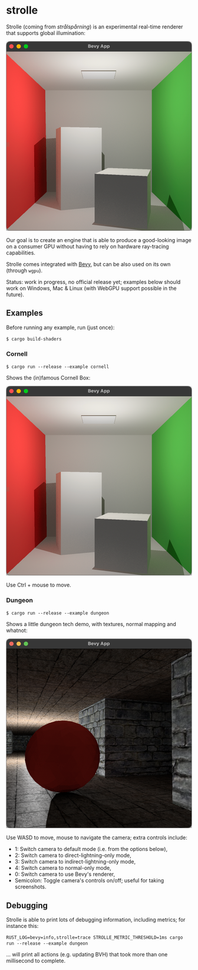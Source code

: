 # strolle

Strolle (coming from _strålspårning_) is an experimental real-time renderer that
supports global illumination:

<p align="center">
  <img width="512" height="512" src="_readme/cornell.png">
</p>

Our goal is to create an engine that is able to produce a good-looking image on
a consumer GPU without having to rely on hardware ray-tracing capabilities.

Strolle comes integrated with [Bevy](https://bevyengine.org/), but can be also
used on its own (through `wgpu`).

Status: work in progress, no official release yet; examples below should work on
Windows, Mac & Linux (with WebGPU support possible in the future).

## Examples

Before running any example, run (just once):

``` shell
$ cargo build-shaders
```

### Cornell

``` shell
$ cargo run --release --example cornell
```

Shows the (in)famous Cornell Box:

<p align="center">
  <img width="512" height="512" src="_readme/cornell.png">
</p>

Use Ctrl + mouse to move.

### Dungeon

``` shell
$ cargo run --release --example dungeon
```

Shows a little dungeon tech demo, with textures, normal mapping and whatnot:

<p align="center">
  <img width="512" height="512" src="_readme/dungeon.png">
</p>

Use WASD to move, mouse to navigate the camera; extra controls include:

- 1: Switch camera to default mode (i.e. from the options below),
- 2: Switch camera to direct-lightning-only mode,
- 3: Switch camera to indirect-lightning-only mode,
- 4: Switch camera to normal-only mode,
- 0: Switch camera to use Bevy's renderer,
- Semicolon: Toggle camera's controls on/off; useful for taking screenshots.

## Debugging

Strolle is able to print lots of debugging information, including metrics; for
instance this:

``` shell
RUST_LOG=bevy=info,strolle=trace STROLLE_METRIC_THRESHOLD=1ms cargo run --release --example dungeon
```

... will print all actions (e.g. updating BVH) that took more than one
millisecond to complete.
